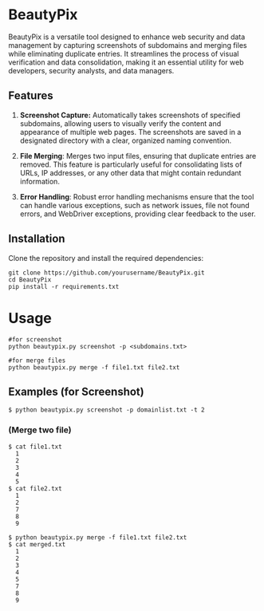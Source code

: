 # BeautyPix
BeautyPix is a versatile tool designed to enhance web security and data management by capturing screenshots of subdomains and merging files while eliminating duplicate entries. It streamlines the process of visual verification and data consolidation, making it an essential utility for web developers, security analysts, and data managers.

## Features
1. **Screenshot Capture:** 
Automatically takes screenshots of specified subdomains, allowing users to visually verify the content and appearance of multiple web pages. The screenshots are saved in a designated directory with a clear, organized naming convention.

2. **File Merging**: 
Merges two input files, ensuring that duplicate entries are removed. This feature is particularly useful for consolidating lists of URLs, IP addresses, or any other data that might contain redundant information.

3. **Error Handling**: 
Robust error handling mechanisms ensure that the tool can handle various exceptions, such as network issues, file not found errors, and WebDriver exceptions, providing clear feedback to the user.

## Installation
Clone the repository and install the required dependencies:
```
git clone https://github.com/yourusername/BeautyPix.git
cd BeautyPix
pip install -r requirements.txt

```
# Usage

```
#for screenshot
python beautypix.py screenshot -p <subdomains.txt> 
```
```
#for merge files
python beautypix.py merge -f file1.txt file2.txt
```
## Examples (for Screenshot)
```
$ python beautypix.py screenshot -p domainlist.txt -t 2
```
### (Merge two file)
```
$ cat file1.txt
  1
  2
  3
  4
  5
$ cat file2.txt
  1
  2
  7
  8
  9

$ python beautypix.py merge -f file1.txt file2.txt
$ cat merged.txt
  1
  2
  3
  4
  5
  7
  8
  9
```

